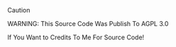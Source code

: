 >[!CAUTION]
>WARNING: This Source Code Was Publish To AGPL 3.0
>
>If You Want to Credits To Me For Source Code!

